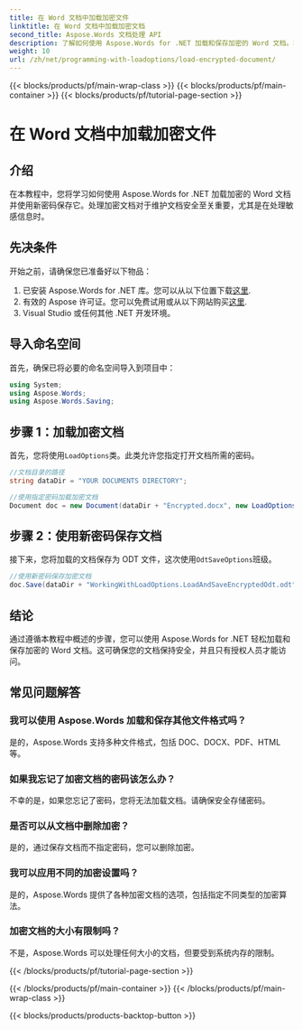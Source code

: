 ```yaml
---
title: 在 Word 文档中加载加密文件
linktitle: 在 Word 文档中加载加密文档
second_title: Aspose.Words 文档处理 API
description: 了解如何使用 Aspose.Words for .NET 加载和保存加密的 Word 文档。轻松使用新密码保护您的文档。包含分步指南。
weight: 10
url: /zh/net/programming-with-loadoptions/load-encrypted-document/
---
```


{{< blocks/products/pf/main-wrap-class >}}
{{< blocks/products/pf/main-container >}}
{{< blocks/products/pf/tutorial-page-section >}}

# 在 Word 文档中加载加密文件

## 介绍

在本教程中，您将学习如何使用 Aspose.Words for .NET 加载加密的 Word 文档并使用新密码保存它。处理加密文档对于维护文档安全至关重要，尤其是在处理敏感信息时。

## 先决条件

开始之前，请确保您已准备好以下物品：

1. 已安装 Aspose.Words for .NET 库。您可以从以下位置下载[这里](https://downloads.aspose.com/words/net).
2. 有效的 Aspose 许可证。您可以免费试用或从以下网站购买[这里](https://purchase.aspose.com/buy).
3. Visual Studio 或任何其他 .NET 开发环境。

## 导入命名空间

首先，确保已将必要的命名空间导入到项目中：

```csharp
using System;
using Aspose.Words;
using Aspose.Words.Saving;
```

## 步骤 1：加载加密文档

首先，您将使用`LoadOptions`类。此类允许您指定打开文档所需的密码。

```csharp
//文档目录的路径
string dataDir = "YOUR DOCUMENTS DIRECTORY";

//使用指定密码加载加密文档
Document doc = new Document(dataDir + "Encrypted.docx", new LoadOptions("password"));
```

## 步骤 2：使用新密码保存文档

接下来，您将加载的文档保存为 ODT 文件，这次使用`OdtSaveOptions`班级。

```csharp
//使用新密码保存加密文档
doc.Save(dataDir + "WorkingWithLoadOptions.LoadAndSaveEncryptedOdt.odt", new OdtSaveOptions("newpassword"));
```

## 结论

通过遵循本教程中概述的步骤，您可以使用 Aspose.Words for .NET 轻松加载和保存加密的 Word 文档。这可确保您的文档保持安全，并且只有授权人员才能访问。

## 常见问题解答

### 我可以使用 Aspose.Words 加载和保存其他文件格式吗？
是的，Aspose.Words 支持多种文件格式，包括 DOC、DOCX、PDF、HTML 等。

### 如果我忘记了加密文档的密码该怎么办？
不幸的是，如果您忘记了密码，您将无法加载文档。请确保安全存储密码。

### 是否可以从文档中删除加密？
是的，通过保存文档而不指定密码，您可以删除加密。

### 我可以应用不同的加密设置吗？
是的，Aspose.Words 提供了各种加密文档的选项，包括指定不同类型的加密算法。

### 加密文档的大小有限制吗？
不是，Aspose.Words 可以处理任何大小的文档，但要受到系统内存的限制。

{{< /blocks/products/pf/tutorial-page-section >}}

{{< /blocks/products/pf/main-container >}}
{{< /blocks/products/pf/main-wrap-class >}}

{{< blocks/products/products-backtop-button >}}
